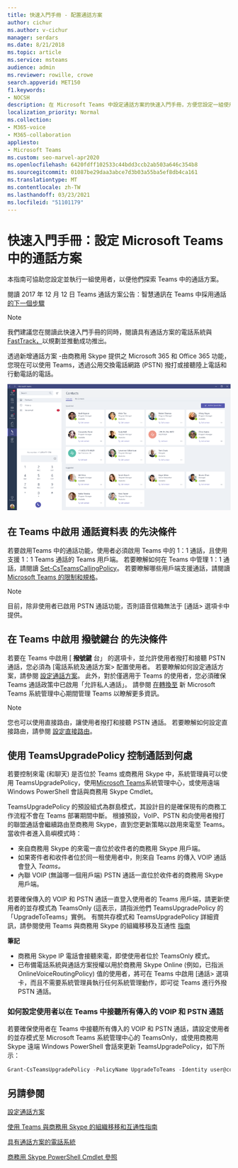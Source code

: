 ```yaml
---
title: 快速入門手冊 - 配置通話方案
author: cichur
ms.author: v-cichur
manager: serdars
ms.date: 8/21/2018
ms.topic: article
ms.service: msteams
audience: admin
ms.reviewer: rowille, crowe
search.appverid: MET150
f1.keywords:
- NOCSH
description: 在 Microsoft Teams 中設定通話方案的快速入門手冊，方便您設定一組使用者並執行。
localization_priority: Normal
ms.collection:
- M365-voice
- M365-collaboration
appliesto:
- Microsoft Teams
ms.custom: seo-marvel-apr2020
ms.openlocfilehash: 6420fdff102533c44bdd3ccb2ab503a646c354b8
ms.sourcegitcommit: 01087be29daa3abce7d3b03a55ba5ef8db4ca161
ms.translationtype: MT
ms.contentlocale: zh-TW
ms.lasthandoff: 03/23/2021
ms.locfileid: "51101179"
---
```

<a name="quick-start-guide-configuring-calling-plans-in-microsoft-teams"></a>快速入門手冊：設定 Microsoft Teams 中的通話方案
==============================================================

本指南可協助您設定並執行一組使用者，以便他們探索 Teams 中的通話方案。

閱讀 2017 年 12 月 12 日 Teams 通話方案公告：智慧通訊在 Teams 中採用通話 [的下一個步驟](https://aka.ms/ipyqus)

> [!NOTE]
> 我們建議您在閱讀此快速入門手冊的同時，閱讀具有通話方案的電話系統[](calling-plan-landing-page.md)與[FastTrack，](https://aka.ms/cloudvoice)以規劃並推動成功推出。

透過新增通話方案 -由商務用 Skype 提供之 Microsoft 365 和 Office 365 功能，您現在可以使用 Teams，透過公用交換電話網路 (PSTN) 撥打或接聽陸上電話和行動電話的電話。

![顯示 Teams 中連絡人頁面的螢幕擷取畫面](media/Calling_in_Teams.png)
## <a name="prerequisites-for-enabling-the-calls-tab-in-teams"></a>在 Teams 中啟用 **通話資料表** 的先決條件
若要啟用Teams 中的通話功能，使用者必須啟用 Teams 中的 1：1 通話，且使用支援 1：1 Teams 通話的 Teams 用戶端。 若要瞭解如何在 Teams 中管理 1：1 通話，請閱讀 [Set-CsTeamsCallingPolicy](/powershell/module/skype/set-csteamscallingpolicy?view=skype-ps)。 若要瞭解哪些用戶端支援通話，請閱讀 [Microsoft Teams 的限制和規格](./limits-specifications-teams.md)。

> [!NOTE]
> 目前，除非使用者已啟用 PSTN 通話功能，否則語音信箱無法于 [通話> 選項卡中提供。 

## <a name="prerequisites-for-enabling-the-dial-pad-in-teams"></a>在 Teams 中啟用 **撥號鍵台** 的先決條件
若要在 Teams 中啟用 [ **撥號鍵** 台」 的選項卡，並允許使用者撥打和接聽 PSTN 通話，您必須為 [電話系統及通話方案> 配置使用者。 若要瞭解如何設定通話方案，請參閱 [設定通話方案](./set-up-calling-plans.md)。
此外，對於僅適用于 Teams 的使用者，您必須確保 Teams 通話政策中已啟用「允許私人通話」。 請參閱 [在轉換至](./manage-teams-skypeforbusiness-admin-center.md) 新 Microsoft Teams 系統管理中心期間管理 Teams 以瞭解更多資訊。
> [!NOTE]
> 您也可以使用直接路由，讓使用者撥打和接聽 PSTN 通話。 若要瞭解如何設定直接路由，請參閱 [設定直接路由](./direct-routing-configure.md)。

## <a name="using-teamsupgradepolicy-to-control-where-calls-land"></a>使用 TeamsUpgradePolicy 控制通話到何處
若要控制來電 (和聊天) 是否位於 Teams 或商務用 Skype 中，系統管理員可以使用 TeamsUpgradePolicy，使用[Microsoft Teams](https://aka.ms/teamsadmincenter)系統管理中心，或使用遠端 Windows PowerShell 會話與商務用 Skype Cmdlet。 [](/powershell/module/skype)


TeamsUpgradePolicy 的預設組式為群島模式，其設計目的是確保現有的商務工作流程不會在 Teams 部署期間中斷。 根據預設，VoIP、PSTN 和向使用者撥打的聯盟通話會繼續路由至商務用 Skype，直到您更新策略以啟用來電至 Teams。  當收件者進入島嶼模式時：

 - 來自商務用 Skype 的來電一直位於收件者的商務用 Skype 用戶端。
 - 如果寄件者和收件者位於同一租使用者中，則來自 Teams 的傳入 VOIP 通話會登入 *Teams。*
 - 內聯 VOIP (無論哪一個用戶端) PSTN 通話一直位於收件者的商務用 Skype 用戶端。
 
若要確保傳入的 VOIP 和 PSTN 通話一直登入使用者的 Teams 用戶端，請更新使用者的並存模式為 TeamsOnly (這表示，請指派他們 TeamsUpgradePolicy 的 「UpgradeToTeams」實例。  有關共存模式和 TeamsUpgradePolicy 詳細資訊，請參閱使用 Teams 與商務用 Skype 的組織移移及互通性 [指南](./migration-interop-guidance-for-teams-with-skype.md)

**筆記**
 - 商務用 Skype IP 電話會接聽來電，即使使用者位於 TeamsOnly 模式。  
 - 已布備電話系統與通話方案授權以用於商務用 Skype Online (例如，已指派 OnlineVoiceRoutingPolicy) 值的使用者，將可在 Teams 中啟用 [通話> 選項卡，而且不需要系統管理員執行任何系統管理動作，即可從 Teams 進行外撥 PSTN 通話。


### <a name="how-to-configure-users-to-receive-all-incoming-voip-and-pstn-calls-in-teams"></a>如何設定使用者以在 Teams 中接聽所有傳入的 VOIP 和 PSTN 通話
若要確保使用者在 Teams 中接聽所有傳入的 VOIP 和 PSTN 通話，請設定使用者的並存模式至 Microsoft Teams 系統管理中心的 TeamsOnly，或使用商務用 Skype 遠端 Windows PowerShell 會話來更新 TeamsUpgradePolicy，如下所示：

```powershell
Grant-CsTeamsUpgradePolicy -PolicyName UpgradeToTeams -Identity user@contoso.com
```

## <a name="see-also"></a>另請參閱
[設定通話方案](/SkypeForBusiness/what-are-calling-plans-in-office-365/set-up-calling-plans)

[使用 Teams 與商務用 Skype 的組織移移和互通性指南](./migration-interop-guidance-for-teams-with-skype.md)

[具有通話方案的電話系統](calling-plan-landing-page.md)

[商務用 Skype PowerShell Cmdlet 參照](/powershell/module/skype)